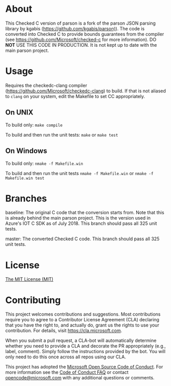 # About

This Checked C version of parson is a fork of the parson JSON parsing library by kgabis (<https://github.com/kgabis/parson)>).
The code is converted into Checked C to provide bounds guarantees from the compiler (see <https://github.com/Microsoft/checked-c> for more information).
DO **NOT** USE THIS CODE IN PRODUCTION. It is not kept up to date with the main parson project.

# Usage

Requires the checkedc-clang compiler (<https://github.com/Microsoft/checkedc-clang>) to build.
If that is not aliased to `clang` on your system, edit the Makefile to set CC appropriately.

## On UNIX

To build only: `make compile`

To build and then run the unit tests: `make` or `make test`

## On Windows

To build only: `nmake -f Makefile.win`

To build and then run the unit tests `nmake -f Makefile.win` or `nmake -f Makefile.win test`

# Branches

baseline: The original C code that the conversion starts from. Note that this is already behind the main parson project.
This is the version used in Azure's IOT C SDK as of July 2018. This branch should pass all 325 unit tests.

master: The converted Checked C code. This branch should pass all 325 unit tests.

# License

[The MIT License (MIT)](http://opensource.org/licenses/mit-license.php)

# Contributing

This project welcomes contributions and suggestions.  Most contributions require you to agree to a Contributor License Agreement (CLA) declaring
that you have the right to, and actually do, grant us the rights to use your contribution. For details, visit <https://cla.microsoft.com>.

When you submit a pull request, a CLA-bot will automatically determine whether you need to provide a CLA and decorate the PR appropriately (e.g., label, comment).
Simply follow the instructions provided by the bot. You will only need to do this once across all repos using our CLA.

This project has adopted the [Microsoft Open Source Code of Conduct](https://opensource.microsoft.com/codeofconduct/).
For more information see the [Code of Conduct FAQ](https://opensource.microsoft.com/codeofconduct/faq/) or
contact [opencode@microsoft.com](mailto:opencode@microsoft.com) with any additional questions or comments.

